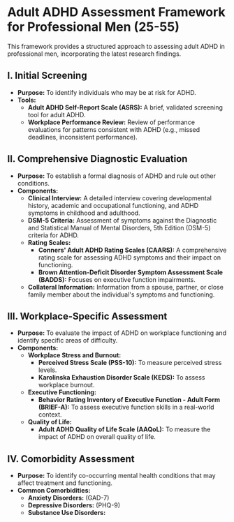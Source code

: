 
# Adult ADHD Assessment Framework for Professional Men (25-55)

This framework provides a structured approach to assessing adult ADHD in professional men, incorporating the latest research findings.

## I. Initial Screening

*   **Purpose:** To identify individuals who may be at risk for ADHD.
*   **Tools:**
    *   **Adult ADHD Self-Report Scale (ASRS):** A brief, validated screening tool for adult ADHD.
    *   **Workplace Performance Review:** Review of performance evaluations for patterns consistent with ADHD (e.g., missed deadlines, inconsistent performance).

## II. Comprehensive Diagnostic Evaluation

*   **Purpose:** To establish a formal diagnosis of ADHD and rule out other conditions.
*   **Components:**
    *   **Clinical Interview:** A detailed interview covering developmental history, academic and occupational functioning, and ADHD symptoms in childhood and adulthood.
    *   **DSM-5 Criteria:** Assessment of symptoms against the Diagnostic and Statistical Manual of Mental Disorders, 5th Edition (DSM-5) criteria for ADHD.
    *   **Rating Scales:**
        *   **Conners' Adult ADHD Rating Scales (CAARS):** A comprehensive rating scale for assessing ADHD symptoms and their impact on functioning.
        *   **Brown Attention-Deficit Disorder Symptom Assessment Scale (BADDS):** Focuses on executive function impairments.
    *   **Collateral Information:** Information from a spouse, partner, or close family member about the individual's symptoms and functioning.

## III. Workplace-Specific Assessment

*   **Purpose:** To evaluate the impact of ADHD on workplace functioning and identify specific areas of difficulty.
*   **Components:**
    *   **Workplace Stress and Burnout:**
        *   **Perceived Stress Scale (PSS-10):** To measure perceived stress levels.
        *   **Karolinska Exhaustion Disorder Scale (KEDS):** To assess workplace burnout.
    *   **Executive Functioning:**
        *   **Behavior Rating Inventory of Executive Function - Adult Form (BRIEF-A):** To assess executive function skills in a real-world context.
    *   **Quality of Life:**
        *   **Adult ADHD Quality of Life Scale (AAQoL):** To measure the impact of ADHD on overall quality of life.

## IV. Comorbidity Assessment

*   **Purpose:** To identify co-occurring mental health conditions that may affect treatment and functioning.
*   **Common Comorbidities:**
    *   **Anxiety Disorders:** (GAD-7)
    *   **Depressive Disorders:** (PHQ-9)
    *   **Substance Use Disorders:**

